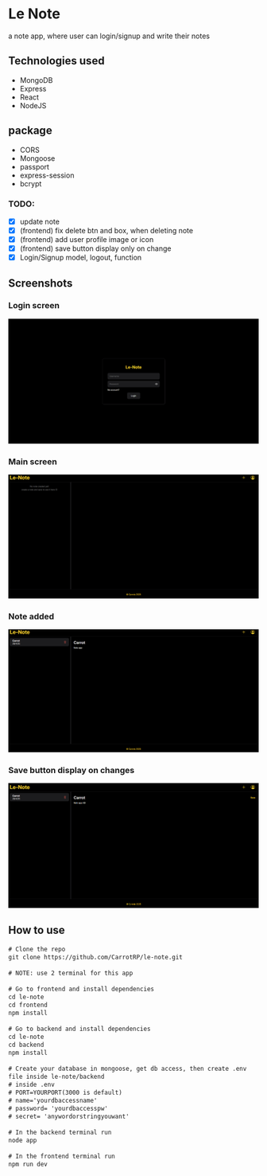 # Le Note

a note app, where user can login/signup and write their notes

## Technologies used
- MongoDB
- Express
- React
- NodeJS
## package
- CORS
- Mongoose
- passport
- express-session
- bcrypt

### TODO:
- [x] update note
- [x] (frontend) fix delete btn and box, when deleting note
- [x] (frontend) add user profile image or icon
- [x] (frontend) save button display only on change
- [x] Login/Signup model, logout, function

## Screenshots

### Login screen
![login-screen](/assets/login.png)
### Main screen
![main-screen](/assets/main.png)
### Note added
![added-a-note](/assets/added_note.png)
### Save button display on changes
![updatenote-save-button](/assets/with_saveBtn.png)

## How to use

```
# Clone the repo
git clone https://github.com/CarrotRP/le-note.git

# NOTE: use 2 terminal for this app

# Go to frontend and install dependencies
cd le-note
cd frontend
npm install

# Go to backend and install dependencies
cd le-note
cd backend
npm install

# Create your database in mongoose, get db access, then create .env file inside le-note/backend
# inside .env
# PORT=YOURPORT(3000 is default)
# name='yourdbaccessname'
# password= 'yourdbaccesspw'
# secret= 'anywordorstringyouwant'

# In the backend terminal run
node app

# In the frontend terminal run
npm run dev

```